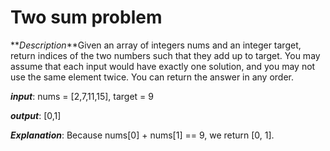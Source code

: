# **Two sum problem**

**_Description_**Given an array of integers nums and an integer target, return indices of the two numbers such that they add up to target.
You may assume that each input would have exactly one solution, and you may not use the same element twice.
You can return the answer in any order.



**_input_**: nums = [2,7,11,15], target = 9

**_output_**: [0,1]


**_Explanation_**: Because nums[0] + nums[1] == 9, we return [0, 1].

